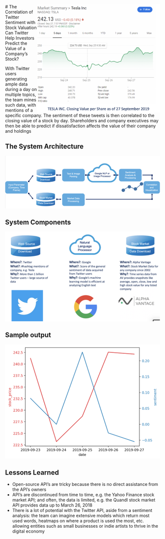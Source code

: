 <img align="right" src=https://github.com/yerlansharipov/customer_consent/blob/master/pictures/market_summary.png width=400/>
# The Correlation of Twitter Sentiment with Stock Valuation
Can Twitter Help Investors Predict the Value of a Company’s Stock?

With Twitter users generating ample data during a day on multiple topics, the team  mines such data, with mentions of a specific company. The sentiment of these tweets is then correlated to the closing value of a stock by day. 
Shareholders and company executives may then be able to predict if dissatisfaction affects the value of their company and holdings

## The System Architecture
<img src=https://github.com/yerlansharipov/customer_consent/blob/master/pictures/system_architecture.png width=1200/>

## System Components
<img src=https://github.com/yerlansharipov/customer_consent/blob/master/pictures/system_components.png width=800/>

## Sample output
<img src=https://github.com/yerlansharipov/customer_consent/blob/master/pictures/sample_output_graph.png width=800/>

## Lessons Learned
- Open-source API’s are tricky because there is no direct assistance from the API’s owners
- API’s are discontinued from time to time, e.g. the Yahoo Finance stock market API; and often, the data is limited, e.g. the Quandl stock market API provides data up to March 26, 2018
- There is a lot of potential with the Twitter API, aside from a sentiment analysis: the team can imagine extensive models which return most used words, heatmaps on where a product is used the most, etc. allowing entities such as small businesses or indie artists to thrive in the digital economy


